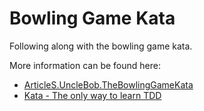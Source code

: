 # Bowling Game Kata

Following along with the bowling game kata.

More information can be found here:

* [ArticleS.UncleBob.TheBowlingGameKata](http://www.butunclebob.com/ArticleS.UncleBob.TheBowlingGameKata)
* [Kata - The only way to learn TDD](http://www.peterprovost.org/blog/2012/05/02/kata-the-only-way-to-learn-tdd)
